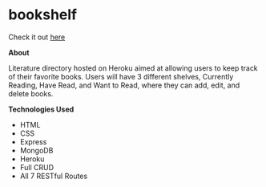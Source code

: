 # bookshelf

Check it out [here](https://still-spire-94893.herokuapp.com/) 

**About**

Literature directory hosted on Heroku aimed at allowing users to keep track of their favorite books. Users will have 3 different shelves, Currently Reading, Have Read, and Want to Read, where they can add, edit, and delete books. 

**Technologies Used**

* HTML
* CSS
* Express
* MongoDB
* Heroku
* Full CRUD
* All 7 RESTful Routes

